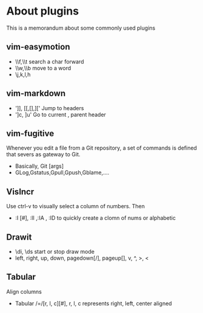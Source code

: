 # About plugins
This is a memorandum about some commonly used plugins

## vim-easymotion

* \\\\f,\\\\t search a char forward
* \\\\w,\\\\b move to a word
* \\j,k,l,h

## vim-markdown
* '\]\], \[\[,\[\],\]\[' Jump to headers
* '\]c, \]u' Go to current , parent header


## vim-fugitive
Whenever you edit a file from a Git repository, a set of commands is defined that severs as gateway to Git.
* Basically, Git \[args\] 
* GLog,Gstatus,Gpull,Gpush,Gblame,....

## VisIncr
Use ctrl-v to visually select a column of numbers.  Then
* :I [#], :II ,:IA , :ID to quickly create a clomn of nums or alphabetic


## Drawit 
* \di, \ds start or stop draw mode
* left, right, up, down, pagedown[/], pageup[\], v, ^, >, <




## Tabular
Align columns 
* Tabular /=/[r, l, c][#], r, l, c represents right, left, center aligned
